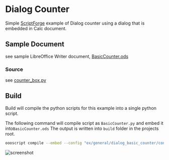# Dialog Counter

Simple [ScriptForge] example of Dialog counter using a dialog that is embedded in Calc document.

## Sample Document

see sample LibreOffice Writer document, [BasicCounter.ods](BasicCounter.ods)

### Source

see [counter_box.py](./counter_box.py)


## Build

Build will compile the python scripts for this example into a single python script.

The following command will compile script as `BasicCounter.py` and embed it into`BasicCounter.ods`
The output is written into `build` folder in the projects root.

```sh
oooscript compile --embed --config "ex/general/dialog_basic_counter/config.json" --embed-doc "ex/general/dialog_basic_counter/BasicCounter.ods"
```

![screenshot](https://user-images.githubusercontent.com/4193389/179670709-978fd704-db5e-4225-ae65-92bba0e88ac8.png)


[ScriptForge]: https://gitlab.com/LibreOfficiant/scriptforge
